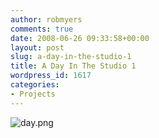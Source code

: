 ```yaml
---
author: robmyers
comments: true
date: 2008-06-26 09:33:58+00:00
layout: post
slug: a-day-in-the-studio-1
title: A Day In The Studio 1
wordpress_id: 1617
categories:
- Projects
---
```


![day.png](/wp-content/uploads/2008/06/day.png)  


